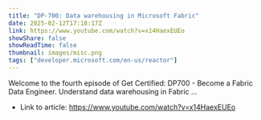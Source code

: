 ```yaml
---
title: "DP-700: Data warehousing in Microsoft Fabric"
date: 2025-02-12T17:18:17Z
link: https://www.youtube.com/watch?v=x14HaexEUEo
showShare: false
showReadTime: false
thumbnail: images/misc.png
tags: ["developer.microsoft.com/en-us/reactor"]
---
```

Welcome to the fourth episode of Get Certified: DP700 - Become a Fabric Data Engineer. Understand data warehousing in Fabric ...

- Link to article: https://www.youtube.com/watch?v=x14HaexEUEo
